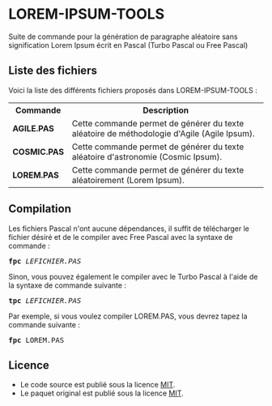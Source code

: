 # LOREM-IPSUM-TOOLS
Suite de commande pour la génération de paragraphe aléatoire sans signification Lorem Ipsum écrit en Pascal (Turbo Pascal ou Free Pascal)

<h2>Liste des fichiers</h2>

Voici la liste des différents fichiers proposés dans LOREM-IPSUM-TOOLS :

<table>
  <tr>
    <th>Commande</th>
    <th>Description</th>
   </tr>
<tr>
	<td><b>AGILE.PAS</b></td>
	<td>Cette commande permet de générer du texte aléatoire de méthodologie d'Agile (Agile Ipsum).</td>
</tr>
  <tr>
    <td><b>COSMIC.PAS</b></td>
    <td>Cette commande permet de générer du texte aléatoire d'astronomie (Cosmic Ipsum).</td>
  </tr>
  <tr>
     <td><b>LOREM.PAS</b></td>
     <td>Cette commande permet de générer du texte aléatoirement (Lorem Ipsum).</td>
  </tr>
</table>

<h2>Compilation</h2>
	
Les fichiers Pascal n'ont aucune dépendances, il suffit de télécharger le fichier désiré et de le compiler avec Free Pascal avec la syntaxe de commande  :

<pre><b>fpc</b> <i>LEFICHIER.PAS</i></pre>
	
Sinon, vous pouvez également le compiler avec le Turbo Pascal à l'aide de la syntaxe de commande suivante :	

<pre><b>tpc</b> <i>LEFICHIER.PAS</i></pre>
	
Par exemple, si vous voulez compiler LOREM.PAS, vous devrez tapez la commande suivante :

<pre><b>fpc</b> LOREM.PAS</pre>

<h2>Licence</h2>
<ul>
 <li>Le code source est publié sous la licence <a href="https://github.com/gladir/LOREM-IPSUM-TOOLS/blob/master/LICENSE">MIT</a>.</li>
 <li>Le paquet original est publié sous la licence <a href="https://github.com/gladir/LOREM-IPSUM-TOOLS/blob/master/LICENSE">MIT</a>.</li>
</ul>

